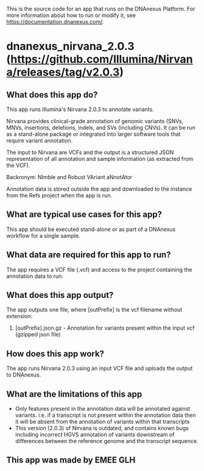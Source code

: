 <!-- dx-header -->
This is the source code for an app that runs on the DNAnexus Platform.
For more information about how to run or modify it, see
https://documentation.dnanexus.com/.
<!-- /dx-header -->

# dnanexus_nirvana_2.0.3 (https://github.com/Illumina/Nirvana/releases/tag/v2.0.3)

## What does this app do?
This app runs Illumina's Nirvana 2.0.3 to annotate variants.

Nirvana provides clinical-grade annotation of genomic variants (SNVs, MNVs, insertions, deletions, indels, and SVs (including CNVs). It can be run as a stand-alone package or integrated into larger software tools that require variant annotation.

The input to Nirvana are VCFs and the output is a structured JSON representation of all annotation and sample information (as extracted from the VCF).

Backronym: NImble and Robust VAriant aNnotAtor 

Annotation data is stored outside the app and downloaded to the instance from the Refs project when the app is run.

## What are typical use cases for this app?
This app should be executed stand-alone or as part of a DNAnexus workflow for a single sample.

## What data are required for this app to run?
The app requires a VCF file (.vcf) and access to the project containing the annotation data to run.

## What does this app output?
The app outputs one file, where [outPrefix] is the vcf filename without extension:
1. [outPrefix].json.gz - Annotation for variants present within the input vcf (gzipped json file)

## How does this app work?
The app runs Nirvana 2.0.3 using an input VCF file and uploads the output to DNAnexus.

## What are the limitations of this app
- Only features present in the annotation data will be annotated against variants. i.e. if a transcript is not present within the annotation data then it will be absent from the annotation of variants within that transcripts
- This version (2.0.3) of Nirvana is outdated, and contains known bugs including incorrect HGVS annotation of variants downstream of differences between the reference genome and the transcript sequence.

## This app was made by EMEE GLH
